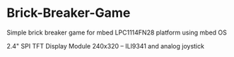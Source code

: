 # Brick-Breaker-Game
Simple brick breaker game for mbed LPC1114FN28 platform using mbed OS

2.4" SPI TFT Display Module 240x320 – ILI9341 and analog joystick
